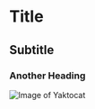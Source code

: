# Title
## Subtitle
### Another Heading
![Image of Yaktocat](https://octodex.github.com/images/yaktocat.png)
